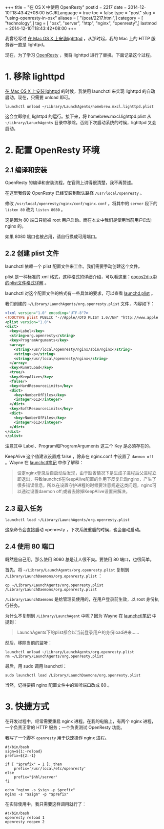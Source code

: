 +++
title = "在 OS X 中使用 OpenResty"
postid = 2217
date = 2014-12-10T18:43:42+08:00
isCJKLanguage = true
toc = false
type = "post"
slug = "using-openresty-in-osx"
aliases = [ "/post/2217.html",]
category = [ "technology",]
tag = [ "osx", "server", "http", "nginx", "openresty",]
lastmod = 2014-12-10T18:43:42+08:00
+++


我曾经写过 [在 Mac OS X 上安装lighttpd][1] ，从那时起，我的 Mac 上的 HTTP 服务器一直是 lighttpd。

现在，为了学习 [OpenResty][2] ，我将 lighttpd 进行了替换。下面记录这个过程。

# 1. 移除 lighttpd

[在 Mac OS X 上安装lighttpd][1] 的时候，我使用 launchctl 来实现 lighttpd 的自动启动。现在，只需要 unload 即可。

    launchctl unload ~/Library/LaunchAgents/homebrew.mxcl.lighttpd.plist

这会立即停止 lighttpd 的运行。接下来，将 homebrew.mxcl.lighttpd.plist 从`~/Library/LanuchAgents` 目录中移除。否则下次启动系统的时候，lighttpd 又会启动。

<!--more-->

<a name="service"></a>
# 2. 配置 OpenResty 环境

## 2.1 编译和安装

OpenResty 的编译和安装流程，在官网上讲得很清楚，我不再赘述。

在这里我假设 OpenResty 已经安装到默认路径 `/usr/local/openresty` 。

修改 `/usr/local/openresty/nginx/conf/nginx.conf` ，将其中的 `server` 段下的 `listen 80` 改为 `listen 8080` 。

这是因为 80 端口只能被 root 用户启动。而在本文中我们是使用当前用户启动 nginx 的。

如果 8080 端口也被占用，请自行换成可用端口。

## 2.2 创建 plist 文件

launchctl 依赖一个 plist 配置文件来工作。我们需要手动创建这个文件。

plist 是一种标准的 xml 格式，这种格式的详细介绍，可以看这里：[cocos2d-x中的plist文件格式详解][5] 。

launchctl 对这个配置文件的格式有一些具体的要求，可以查看 [launchd.plist][3] 。

我们创建的 `~/Library/LaunchAgents/org.openresty.plist` 文件，内容如下：

``` xml
<?xml version="1.0" encoding="UTF-8"?>
<!DOCTYPE plist PUBLIC "-//Apple//DTD PLIST 1.0//EN" "http://www.apple.com/DTDs/PropertyList-1.0.dtd">
<plist version="1.0">
<dict>
  <key>Label</key>
  <string>org.openresty</string>
  <key>ProgramArguments</key>
  <array>
    <string>/usr/local/openresty/nginx/sbin/nginx</string>
    <string>-p</string>
    <string>/usr/local/openresty/nginx</string>
  </array>
  <key>RunAtLoad</key>
  <true/>
  <key>KeepAlive</key>
  <false/>
  <key>HardResourceLimits</key>
  <dict>
    <key>NumberOfFiles</key>
    <integer>512</integer>
  </dict>
  <key>SoftResourceLimits</key>
  <dict>
    <key>NumberOfFiles</key>
    <integer>512</integer>
  </dict>
</dict>
</plist>
```


注意其中 Label、Program和ProgramArguments 这三个 Key 是必须存在的。

KeepAlive 这个值建议设置成 false ，除非在 nginx.conf 中设置了 `daemon off` 。Wayne 在 [launchctl笔记][4] 中作了解释：

>设定nginx登录后自启动后发现，由于缺省情况下是生成子进程后父进程立即退出，导致launchctl在KeepAlive配置的作用下反复启动nginx，产生了很多错误信息，所以在设置守护进程的时候要注意规避这类问题，nginx可以通过设置daemon off;或者去除掉KeepAlive设置来解决。

## 2.3 载入任务

``` shell
launchctl load ~/Library/LaunchAgents/org.openresty.plist
```

这条命令会直接启动 openresty ，下次系统重启的时候，也会自动启动。

## 2.4 使用 80 端口

既然是自己用，那么使用 8080 总是让人很不爽。要使用 80 端口，也很简单。

首先，将 `~/Library/LaunchAgents/org.openresty.plist` 复制到 `/Library/LaunchDaemons/org.openresty.plist` ：

```
cp ~/Library/LaunchAgents/org.openresty.plist /Library/LaunchDaemons/org.openresty.plist
```

`/Library/LaunchDaemons` 是给管理员使用的，在用户登录前生效，以 root 身份执行任务。

为什么不复制到 `/Library/LaunchAgent` 中呢？因为 Wayne 在 [launchctl笔记][4] 中提到：

>LaunchAgents下的plist都会以当前登录用户的身份load进来……

然后，移除当前的监听：

``` shell
launchctl unload ~/Library/LaunchAgents/org.openresty.plist
rm ~/Library/LaunchAgents/org.openresty.plist
```

最后，用 sudo 调用 launchctl：

``` shell
sudo launchctl load /Library/LaunchDaemons/org.openresty.plist
```

当然，记得要把 nginx 配置文件中的监听端口改成 80 。

<a name="shortcut"></a>
# 3. 快捷方式

在开发过程中，经常需要重启 nginx 进程。在我的电脑上，有两个 nginx 进程，一个负责正常的 HTTP 服务；一个负责测试 OpenResty 功能。

我写了一个脚本 `openresty` 用于快速操作 nginx 进程。

``` shell
#!/bin/bash
sign=${1:-reload}
prefix=${2:-1}

if [ "$prefix" = 1 ]; then
    prefix='/usr/local/etc/openresty'
else
    prefix="$hhl/server"
fi

echo "nginx -s $sign -p $prefix"
nginx -s "$sign" -p "$prefix"
```

在实际使用中，我只需要这样调用就行了：

```
#!/bin/bash
openresty reload 1
openresty reopen 2
```

[1]: https://blog.zengrong.net/post/2127.html
[2]: http://openresty.org
[3]: https://developer.apple.com/library/mac/documentation/Darwin/Reference/ManPages/man5/launchd.plist.5.html
[4]: http://zhengwei.name/2011/11/lanunchctl-notes/ 
[5]: https://blog.zengrong.net/post/1981.html
